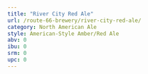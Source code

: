 ```yaml
---
title: "River City Red Ale"
url: /route-66-brewery/river-city-red-ale/
category: North American Ale
style: American-Style Amber/Red Ale
abv: 0
ibu: 0
srm: 0
upc: 0
---
```


